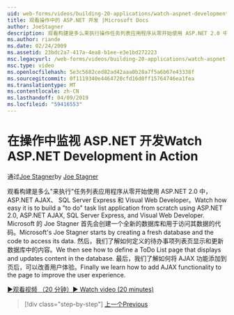 ```yaml
---
uid: web-forms/videos/building-20-applications/watch-aspnet-development-in-action
title: 观看操作中的 ASP.NET 开发 |Microsoft Docs
author: JoeStagner
description: 观看构建是多么来执行操作任务列表应用程序从零开始使用 ASP.NET 2.0 中，ASP.NET AJAX、 SQL Server Express 和 Visual Web Developer。 Mic...
ms.author: riande
ms.date: 02/24/2009
ms.assetid: 23bdc2a7-417a-4ea8-b1ee-e3e1bd272223
msc.legacyurl: /web-forms/videos/building-20-applications/watch-aspnet-development-in-action
msc.type: video
ms.openlocfilehash: 5e3c5682ced82ad42aaa0b28a7f5a6b67e43338f
ms.sourcegitcommit: 0f1119340e4464720cfd16d0ff15764746ea1fea
ms.translationtype: MT
ms.contentlocale: zh-CN
ms.lasthandoff: 04/09/2019
ms.locfileid: "59416553"
---
```

# <a name="watch-aspnet-development-in-action"></a><span data-ttu-id="aebad-104">在操作中监视 ASP.NET 开发</span><span class="sxs-lookup"><span data-stu-id="aebad-104">Watch ASP.NET Development in Action</span></span>

<span data-ttu-id="aebad-105">通过[Joe Stagner](https://github.com/JoeStagner)</span><span class="sxs-lookup"><span data-stu-id="aebad-105">by [Joe Stagner](https://github.com/JoeStagner)</span></span>

<span data-ttu-id="aebad-106">观看构建是多么"来执行"任务列表应用程序从零开始使用 ASP.NET 2.0 中，ASP.NET AJAX、 SQL Server Express 和 Visual Web Developer。</span><span class="sxs-lookup"><span data-stu-id="aebad-106">Watch how easy it is to build a "to do" task list application from scratch using ASP.NET 2.0, ASP.NET AJAX, SQL Server Express, and Visual Web Developer.</span></span> <span data-ttu-id="aebad-107">Microsoft 的 Joe Stagner 首先会创建一个全新的数据库和用于访问其数据的代码。</span><span class="sxs-lookup"><span data-stu-id="aebad-107">Microsoft's Joe Stagner starts by creating a fresh database and the code to access its data.</span></span> <span data-ttu-id="aebad-108">然后，我们了解如何定义的待办事项列表页显示和更新数据库中的内容。</span><span class="sxs-lookup"><span data-stu-id="aebad-108">We then see how to define a ToDo List page that displays and updates content in the database.</span></span> <span data-ttu-id="aebad-109">最后，我们了解如何将 AJAX 功能添加到页后，可以改善用户体验。</span><span class="sxs-lookup"><span data-stu-id="aebad-109">Finally we learn how to add AJAX functionality to the page to improve the user experience.</span></span>

[<span data-ttu-id="aebad-110">&#9654;观看视频 （20 分钟）</span><span class="sxs-lookup"><span data-stu-id="aebad-110">&#9654; Watch video (20 minutes)</span></span>](https://channel9.msdn.com/Blogs/ASP-NET-Site-Videos/watch-aspnet-development-in-action)

> [!div class="step-by-step"]
> [<span data-ttu-id="aebad-111">上一个</span><span class="sxs-lookup"><span data-stu-id="aebad-111">Previous</span></span>](lesson-8-working-with-the-gridview-and-formview.md)
